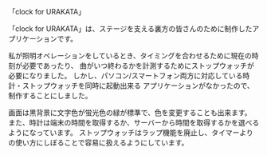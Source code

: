 「clock for URAKATA」

「clock for URAKATA」は、ステージを支える裏方の皆さんのために制作したアプリケーションです。

私が照明オペレーションをしているとき、タイミングを合わせるために現在の時刻が必要であったり、
曲がいつ終わるかを計測するためにストップウォッチが必要になりました。
しかし、パソコン/スマートフォン両方に対応している時計・ストップウォッチを同時に起動出来る
アプリケーションがなかったので、制作することにしました。

画面は黒背景に文字色が蛍光色の緑が標準で、色を変更することも出来ます。
また、時計は端末の時間を取得するか、サーバーから時間を取得するかを選べるようになっています。
ストップウォッチはラップ機能を廃止し、タイマーよりの使い方にしぼることで容易に扱えるようにしています。